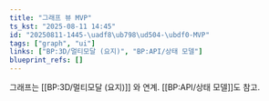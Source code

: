 ```yaml
---
title: "그래프 뷰 MVP"
ts_kst: "2025-08-11 14:45"
id: "20250811-1445-\uadf8\ub798\ud504-\ubdf0-MVP"
tags: ["graph", "ui"]
links: ["BP:3D/멀티모달 (요지)", "BP:API/상태 모델"]
blueprint_refs: []
---
```


그래프는 [[BP:3D/멀티모달 (요지)]] 와 연계. [[BP:API/상태 모델]]도 참고.
